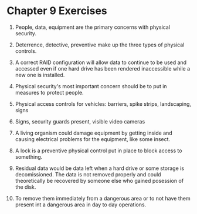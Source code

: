 # Chapter 9 Exercises  

1.	People, data, equipment are the primary concerns with physical security.  

2.	Deterrence, detective, preventive make up the three types of physical controls.  

3.	A correct RAID configuration will allow data to continue to be used and accessed even if one hard drive has been rendered inaccessible while a new one is installed.  

4.	Physical security's most important concern should be to put in measures to protect people.  

5.	Physical access controls for vehicles: barriers, spike strips, landscaping, signs  

6.	Signs, security guards present, visible video cameras  

7.	A living organism could damage equipment by getting inside and causing electrical problems for the equipment, like some insect.  

8.	A lock is a preventive physical control put in place to block access to something.  

9.	Residual data would be data left when a hard drive or some storage is decomissioned. The data is not removed properly and could theoretically be recovered by someone else who gained posession of the disk.  

10.	To remove them immediately from a dangerous area or to not have them present int a dangerous area in day to day operations.  

